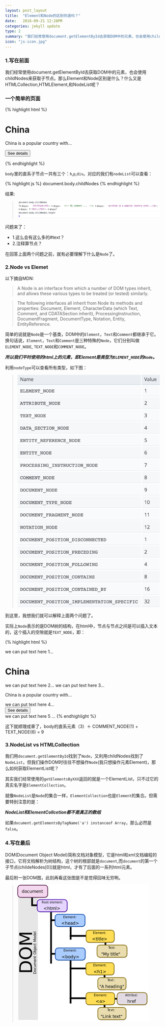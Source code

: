 ```yaml
---
layout: post_layout
title:  "Element和Node的区别你造吗？"
date:   2016-09-21 12:28PM
categories: jekyll update
type: 2
summary: "我们经常使用document.getElementById去获取DOM中的元素，也会使用childNodes来获取子节点。那么Element和Node区别是什么？什么又是HTMLCollection,HTMLElement,和NodeList呢？"
icon: "js-icon.jpg"
---
```


### 1.写在前面

我们经常使用document.getElementById去获取DOM中的元素，也会使用childNodes来获取子节点。那么Element和Node区别是什么？什么又是HTMLCollection,HTMLElement,和NodeList呢？

### 一个简单的页面

{% highlight html %}
<html>
  <body>
    <h1>China</h1>
    <!-- My comment ...  -->
    <p>China is a popular country with...</p>
    <div>
      <button>See details</button>
    </div>
  </body>
</html>

{% endhighlight %}

`body`里的直系子节点一共有三个：`h`,`p`,`div`。对应的我们有`nodeList`可以查看：

{% highlight js %}
document.body.childNodes
{% endhighlight %}

结果:

>![](/../img/element/nodelist.png)

问题来了：

- 1.这么会有这么多的#text？
- 2.注释算节点？

在回答上面两个问题之前，就有必要理解下什么是`Node`了。

### 2.Node vs Elemet

以下摘自MDN:

>A Node is an interface from which a number of DOM types inherit, and allows these various types to be treated (or tested) similarly.

>The following interfaces all inherit from Node its methods and properties: Document, Element, CharacterData (which Text, Comment, and CDATASection inherit), ProcessingInstruction, DocumentFragment, DocumentType, Notation, Entity, EntityReference.

简单的说就是`Node`是一个基类，DOM中的`Element`，`Text`和`Comment`都继承于它。
换句话说，`Element`，`Text`和`Comment`是三种特殊的`Node`，它们分别叫做`ELEMENT_NODE`,
`TEXT_NODE`和`COMMENT_NODE`。

***所以我们平时使用的html上的元素，即Element是类型为`ELEMENT_NODE`的`Node`。***

利用`nodeType`可以查看所有类型，如下图：

>![](/../img/element/nodetype.png)

到这里，我想我们就可以解释上面两个问题了。

实际上`Node`表示的是DOM树的结构，在html中，节点与节点之间是可以插入文本的，这个插入的空隙就是`TEXT_NODE`，即：

{% highlight html %}
<body>
    we can put text here 1...
    <h1>China</h1>
    we can put text here 2...
    <!-- My comment ...  -->
    we can put text here 3...
    <p>China is a popular country with...</p>
    we can put text here 4...
    <div>
      <button>See details</button>
    </div>
    we can put text here 5 ...
</body>
{% endhighlight %}


这下就顺理成章了，body的直系元素（3）＋ COMMENT_NODE(1) + TEXT_NODE(6) = 9

### 3.NodeList vs HTMLCollection

我们用`document.getElementById`找到了`Node`，又利用childNodes找到了`NodeList`，但我们操作DOM时往往不想操作`Node`(我只想操作元素Element)，那么如何获取ElementList呢？

其实我们经常使用的`getElementsByXXX`返回的就是一个ElementList，只不过它的真实名字是`ElementCollection`。

就像`NodeList`是`Node`的集合一样，`ElementCollection`也是`Element`的集合。但需要特别注意的是：

***NodeList和ElementCollcetion都不是真正的数组***

如果`document.getElementsByTagName('a') instanceof Array`，那么必然是`false`。

### 4.写在最后

DOM(Document Object Model)简称文档对象模型，它是html和xml文档编程的接口，它将文档解析为树结构，这个树的根部就是`document`,而`document`的第一个子节点(childeNodes[0])就是html，才有了后面的一系列html元素。

最后附一张DOM图，此刻再看这张图是不是觉得回味无穷咧。

>![](/../img/element/dom.png)
